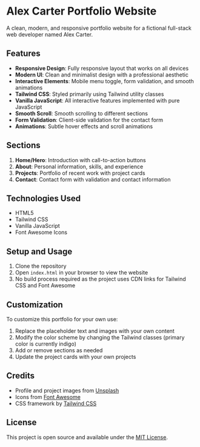 # Alex Carter Portfolio Website

A clean, modern, and responsive portfolio website for a fictional full-stack web developer named Alex Carter.

## Features

- **Responsive Design**: Fully responsive layout that works on all devices
- **Modern UI**: Clean and minimalist design with a professional aesthetic
- **Interactive Elements**: Mobile menu toggle, form validation, and smooth animations
- **Tailwind CSS**: Styled primarily using Tailwind utility classes
- **Vanilla JavaScript**: All interactive features implemented with pure JavaScript
- **Smooth Scroll**: Smooth scrolling to different sections
- **Form Validation**: Client-side validation for the contact form
- **Animations**: Subtle hover effects and scroll animations

## Sections

1. **Home/Hero**: Introduction with call-to-action buttons
2. **About**: Personal information, skills, and experience
3. **Projects**: Portfolio of recent work with project cards
4. **Contact**: Contact form with validation and contact information

## Technologies Used

- HTML5
- Tailwind CSS
- Vanilla JavaScript
- Font Awesome Icons

## Setup and Usage

1. Clone the repository
2. Open `index.html` in your browser to view the website
3. No build process required as the project uses CDN links for Tailwind CSS and Font Awesome

## Customization

To customize this portfolio for your own use:

1. Replace the placeholder text and images with your own content
2. Modify the color scheme by changing the Tailwind classes (primary color is currently indigo)
3. Add or remove sections as needed
4. Update the project cards with your own projects

## Credits

- Profile and project images from [Unsplash](https://unsplash.com/)
- Icons from [Font Awesome](https://fontawesome.com/)
- CSS framework by [Tailwind CSS](https://tailwindcss.com/)

## License

This project is open source and available under the [MIT License](LICENSE).
